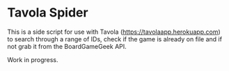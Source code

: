 # Tavola Spider

This is a side script for use with Tavola (https://tavolaapp.herokuapp.com) to search through a range of IDs, check if the game is already on file and if not grab it from the BoardGameGeek API.

Work in progress.